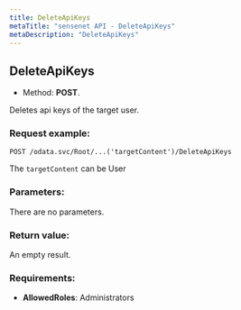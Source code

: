 ```yaml
---
title: DeleteApiKeys
metaTitle: "sensenet API - DeleteApiKeys"
metaDescription: "DeleteApiKeys"
---
```


## DeleteApiKeys
- Method: **POST**.

Deletes api keys of the target user.

### Request example:

```
POST /odata.svc/Root/...('targetContent')/DeleteApiKeys
```
The `targetContent` can be User
### Parameters:
There are no parameters.

### Return value:
An empty result.

### Requirements:
- **AllowedRoles**: Administrators


